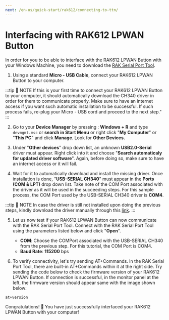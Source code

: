 ```yaml
---
next: /en-us/quick-start/rak612/connecting-to-ttn/
---
```

# Interfacing with RAK612 LPWAN Button

In order for you to be able to interface with the RAK612 LPWAN Button with your Windows Machine, you need to download the [RAK Serial Port Tool](https://downloads.rakwireless.com/en/LoRa/Tools/RAK_SERIAL_PORT_TOOL_V1.2.1.zip).

1. Using a standard **Micro - USB Cable**, connect your RAK612 LPWAN Button to your computer.

:::tip 📝 NOTE
If this is your first time to connect your RAK612 LPWAN Button to your computer, it should automatically download the CH340 driver in order for them to communicate properly. Make sure to have an internet access if you want such automatic installation to be successful. If such process fails, re-plug your Micro - USB cord and proceed to the next step."
:::

2. Go to your **Device Manager** by pressing : **Windows + R** and type `devmgmt.msc` or **search in Start Menu** or right click "**My Computer**" or "**This PC**" and click **Manage**. Look for **Other Devices.**

<rk-img
  src="/assets/images/quick-start-guide/rak612/interfacing-with-rak612/missing-driver.png"
  width="100%"
  figure-number="1"
  caption="Missing Driver for theRAK612 LPWAN Button"
/>

3. Under "**Other devices**" drop down list, an unknown **USB2.0-Serial** driver must appear. Right click into it and choose "**Search automaticaly for updated driver software**". Again, before doing so, make sure to have an internet access or it will fail.

<rk-img
  src="/assets/images/quick-start-guide/rak612/interfacing-with-rak612/automatic-install.png"
  width="100%"
  figure-number="2"
  caption="Automatic Driver Installation via Internet"
/>

4. Wait for it to automatically download and install the missing driver. Once installation is done, "**USB-SERIAL CH340**" must appear in the **Ports (COM & LPT)** drop down list. Take note of the COM Port associated with the driver as it will be used in the succeeding steps. For this sample process, the COM Port used by the USB-SERIAL CH340 driver is **COM4**.

<rk-img
  src="/assets/images/quick-start-guide/rak612/interfacing-with-rak612/usb-ch340.png"
  width="100%"
  figure-number="3"
  caption="USB-SERIAL CH340 Driver Successfully Installed"
/>

:::tip 📝 NOTE
In case the driver is still not installed upon doing the previous steps, kindly download the driver manually through this [link](https://downloads.rakwireless.com/LoRa/RAK811/Tools/).
:::

5. Let us now test if your RAK612 LPWAN Button can now communicate with the RAK Serial Port Tool. Connect with the RAK Serial Port Tool using the parameters listed below and click "**Open**".

    * **COM**: Choose the COMPort associated with the USB-SERIAL CH340 from the previous step. For this tutorial, the COM Port is COM4.
    * **Baud Rate**: **115200** bps

<rk-img
  src="/assets/images/quick-start-guide/rak612/interfacing-with-rak612/rak-serial.png"
  width="100%"
  figure-number="4"
  caption="Connecting to the RAK Serial Port Tool"
/>

6. To verify connectivity, let's try sending AT+Commands. In the RAK Serial Port Tool, there are built-in AT+Commands within it at the right side. Try sending the code below to check the firmware version of your RAK612 LPWAN Button. If connection is successful, in the monitor panel at the left, the firmware version should appear same with the image shown below:

```
at+version
```
<rk-img
  src="/assets/images/quick-start-guide/rak612/interfacing-with-rak612/at-comm.png"
  width="100%"
  figure-number="5"
  caption="AT+Command Sample Serial Communication Test"
/>

Congratulations! :tada: You have just successfully interfaced your RAK612 LPWAN Button with your computer!